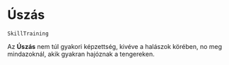 # Úszás

`SkillTraining`

Az **Úszás** nem túl gyakori képzettség, kivéve a halászok körében, no meg mindazoknál, akik gyakran hajóznak a tengereken.